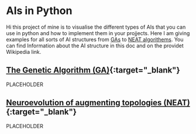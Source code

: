 # AIs in Python
Hi this project of mine is to visualise the different types of AIs that you can use in python and how to implement them in your projjects.
Here I am giving examples for all sorts of AI structures from [GAs](#The-Genetic-Algorithm-(GA)) to [NEAT algorithems](#Neuroevolution-of-augmenting-topologies-(NEAT)).
You can find Information about the AI structure in this doc and on the providet Wikipedia link.
## [The Genetic Algorithm (GA)](https://en.wikipedia.org/wiki/Genetic_algorithm){:target="_blank"}
PLACEHOLDER
## [Neuroevolution of augmenting topologies (NEAT)](https://en.wikipedia.org/wiki/Neuroevolution_of_augmenting_topologies){:target="_blank"}
PLACEHOLDER
